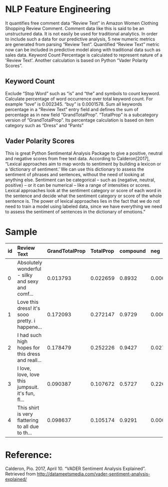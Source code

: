 # NLP Feature Engineering 

It quantifies free comment data “Review Text” in Amazon Women Clothing Shopping Review Comment. Comment data like this is said to be an unstructured data. It is not easily be used for traditional analytics. In order to include such a data for our predictive analysis, 5 new numeric metrics are generated from parsing “Review Text”. Quantified “Review Text” metric now can be included in predictive model along with traditional data such as sales data. Keyword Count Percentage is calculated to represent nature of a 'Review Text'. Another calculation is based on Python “Vader Polarity Scores”. 

## Keyword Count
Exclude “Stop Word” such as “is” and “the” and symbols to count keyword. Calculate percentage of word occurrence over total keyword count. For example “love” is 0.002345. “buy” is 0.0001578. Sum all keywords percentage in a “Review Text” entry field and defines the sum of percentage as in new field “GrandTotalProp”. “TotalProp” is a subcategory version of “GrandTotalProp”. Its percentage calculation is based on item category such as “Dress” and “Pants”

## Vader Polarity Scores
This is great Python Sentimental Analysis Package to give a positive, neutral and negative scores from free text data. According to Calderon[2017], “Lexical approaches aim to map words to sentiment by building a lexicon or a ‘dictionary of sentiment.’ We can use this dictionary to assess the sentiment of phrases and sentences, without the need of looking at anything else. Sentiment can be categorical – such as {negative, neutral, positive} – or it can be numerical – like a range of intensities or scores. Lexical approaches look at the sentiment category or score of each word in the sentence and decide what the sentiment category or score of the whole sentence is. The power of lexical approaches lies in the fact that we do not need to train a model using labeled data, since we have everything we need to assess the sentiment of sentences in the dictionary of emotions.”

# Sample
|id|Review Text|GrandTotalProp|TotalProp|compound|neg|neu|pos|
|:-----------|:-----------|:-----------|:-----------|:-----------|:-----------|:-----------|:-----------|    
|0|Absolutely wonderful - silky and sexy and comf...|0.013793|	0.022659|	0.8932|	0.000|	0.272|	0.728|
|1|Love this dress! it's sooo pretty. i happene...  |0.172093|	0.272147|	0.9729|	0.000|	0.664|	0.336|
|2|I had such high hopes for this dress and reall...|0.178479|	0.252226|	0.9427|	0.027|	0.792|	0.181|
|3|I love, love, love this jumpsuit. it's fun, fl...|0.090387|	0.107672|	0.5727|	0.226|	0.340|	0.434|
|4|This shirt is very flattering to all due to th...|0.098637|	0.105174|	0.9291|	0.000|	0.700|	0.300|

# Reference:
Calderon, Pio. 2017, April 10. “VADER Sentiment Analysis Explained”. Retrieved from http://datameetsmedia.com/vader-sentiment-analysis-explained/
		 
